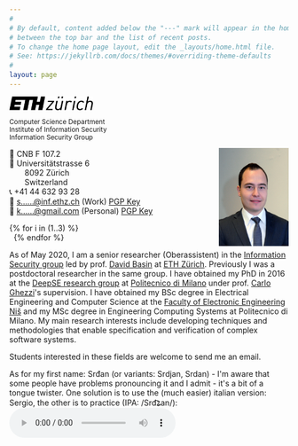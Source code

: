 ```yaml
---
#
# By default, content added below the "---" mark will appear in the home page
# between the top bar and the list of recent posts.
# To change the home page layout, edit the _layouts/home.html file.
# See: https://jekyllrb.com/docs/themes/#overriding-theme-defaults
#
layout: page 
---
```



<img src="/assets/images/logo-ethz.png" alt="ETHZ" width="30%"/>


<p style="font-size: calc(7px + .5vw)">
Computer Science Department <br/>
Institute of Information Security  <br/>
Information Security Group  <br/>
</p>

<img src="/assets/images/me.jpg" alt="Srdan Krstic" width="25%" style="float: right"/>

<p style="width: 80%">
🚪 CNB F 107.2 <br/>
📮 Universitätstrasse 6  <br/>
&nbsp;&nbsp;&nbsp;&nbsp;&nbsp;&nbsp; 8092 Zürich  <br/>
&nbsp;&nbsp;&nbsp;&nbsp;&nbsp;&nbsp; Switzerland  <br/> 
📞 +41 44 632 93 28  <br/>
📧 <a href="https://mailhide.io/e/ZcpTv" onclick="mailhidepopup=window.open('https://mailhide.io/e/ZcpTv','mailhidepopup','width=580,height=635'); return false;">s......@inf.ethz.ch</a> (Work) <a href="assets/ethz.asc"> PGP Key </a> <br/>
📧  <a href="https://mailhide.io/e/Kf8r5" onclick="mailhidepopup=window.open('https://mailhide.io/e/Kf8r5','mailhidepopup','width=580,height=635'); return false;">k......@gmail.com</a> (Personal) <a href="assets/gmail.asc" target="_self"> PGP Key </a> <br/>
</p>

{% for i in (1..3) %}  
&nbsp; 
{% endfor %}

As of May 2020, I am a senior researcher (Oberassistent) in the [Information Security group](https://infsec.ethz.ch) led by prof. [David Basin](https://www.inf.ethz.ch/personal/basin/) at [ETH Zürich](https://ethz.ch/de.html). Previously I was a postdoctoral researcher in the same group. I have obtained my PhD in 2016 at the [DeepSE research group](http://deepse.dei.polimi.it/) at [Politecnico di Milano](https://www.polimi.it/) under prof. [Carlo Ghezzi](http://home.deib.polimi.it/ghezzi/)'s supervision. I have obtained my BSc degree in Electrical Engineering and Computer Science at the [Faculty of Electronic Engineering Niš](http://old.elfak.ni.ac.rs/en) and my MSc degree in Engineering Computing Systems at Politecnico di Milano. 
My main research interests include developing techniques and methodologies that enable specification and verification of complex software systems. 

Students interested in these fields are welcome to send me an email.

As for my first name: Srđan (or variants: Srdjan, Srdan) - I'm aware that some people have problems pronouncing it and I admit - it's a bit of a tongue twister. One solution is to use the (much easier) italian version: Sergio, the other is to practice (IPA: /Srd͡ʑan/): 
<audio controls="controls">
  <source src="/assets/audio/srdjan.ogg" type="audio/ogg">
  <source src="/assets/audio/srdjan.wav" type="audio/wav">
  <source src="/assets/audio/srdjan.mp3" type="audio/mpeg">
Your browser does not support the audio element.
</audio>